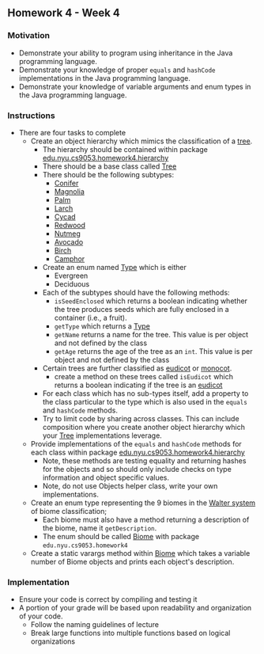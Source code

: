 ## Homework 4 - Week 4

### Motivation
* Demonstrate your ability to program using inheritance in the Java programming language.
* Demonstrate your knowledge of proper `equals` and `hashCode` implementations in the Java programming language.
* Demonstrate your knowledge of variable arguments and enum types in the Java programming language.

### Instructions
* There are four tasks to complete
    - Create an object hierarchy which mimics the classification of a [tree](https://en.wikipedia.org/wiki/Tree).
        - The hierarchy should be contained within package [edu.nyu.cs9053.homework4.hierarchy](src/main/java/edu/nyu/cs9053/homework4/hierarchy)
        - There should be a base class called [Tree](src/main/java/edu/nyu/cs9053/homework4/hierarchy/Tree.java)
        - There should be the following subtypes:
            - [Conifer](src/main/java/edu/nyu/cs9053/homework4/hierarchy/Confier.java)
            - [Magnolia](src/main/java/edu/nyu/cs9053/homework4/hierarchy/Magnolia.java)
            - [Palm](src/main/java/edu/nyu/cs9053/homework4/hierarchy/Palm.java)
            - [Larch](src/main/java/edu/nyu/cs9053/homework4/hierarchy/Larch.java)
            - [Cycad](src/main/java/edu/nyu/cs9053/homework4/hierarchy/Cycad.java)
            - [Redwood](src/main/java/edu/nyu/cs9053/homework4/hierarchy/Redwood.java)
            - [Nutmeg](src/main/java/edu/nyu/cs9053/homework4/hierarchy/Nutmeg.java)
            - [Avocado](src/main/java/edu/nyu/cs9053/homework4/hierarchy/Avocado.java)
            - [Birch](src/main/java/edu/nyu/cs9053/homework4/hierarchy/Birch.java)
            - [Camphor](src/main/java/edu/nyu/cs9053/homework4/hierarchy/Camphor.java)
        - Create an enum named [Type](src/main/java/edu/nyu/cs9053/homework4/hierarchy/Type.java) which is either
            - Evergreen
            - Deciduous
        - Each of the subtypes should have the following methods:
            - `isSeedEnclosed` which returns a boolean indicating whether the tree produces seeds which are fully enclosed in a container (i.e., a fruit).
            - `getType` which returns a [Type](src/main/java/edu/nyu/cs9053/homework4/hierarchy/Type.java)
            - `getName` returns a name for the tree. This value is per object and not defined by the class
            - `getAge` returns the age of the tree as an `int`. This value is per object and not defined by the class
        - Certain trees are further classified as [eudicot](https://en.wikipedia.org/wiki/Eudicots) or [monocot](https://en.wikipedia.org/wiki/Monocotyledon).
            - create a method on these trees called `isEudicot` which returns a boolean indicating if the tree is an [eudicot](https://en.wikipedia.org/wiki/Eudicots)
        - For each class which has no sub-types itself, add a property to the class particular to the type which is also used in the `equals` and `hashCode` methods.
        - Try to limit code by sharing across classes. This can include composition where you create another object hierarchy which your [Tree](src/main/java/edu/nyu/cs9053/homework4/hierarchy/Tree.java) implementations leverage.
    - Provide implementations of the `equals` and `hashCode` methods for each class within package [edu.nyu.cs9053.homework4.hierarchy](src/main/java/edu/nyu/cs9053/homework4/hierarchy)
        - Note, these methods are testing equality and returning hashes for the objects and so should only include checks on type information and object specific values.
        - Note, do not use Objects helper class, write your own implementations.
    - Create an enum type representing the 9 biomes in the [Walter system](https://en.wikipedia.org/wiki/Biome#Walter_system) of biome classification;
        - Each biome must also have a method returning a description of the biome, name it `getDescription`.
        - The enum should be called [Biome](src/main/java/edu/nyu/cs9053/homework4/Biome.java) with package `edu.nyu.cs9053.homework4`
    - Create a static varargs method within [Biome](src/main/java/edu/nyu/cs9053/homework4/Biome.java) which takes a variable number of Biome objects and prints each object's description.

### Implementation
* Ensure your code is correct by compiling and testing it
* A portion of your grade will be based upon readability and organization of your code.
    - Follow the naming guidelines of lecture
    - Break large functions into multiple functions based on logical organizations
    

    